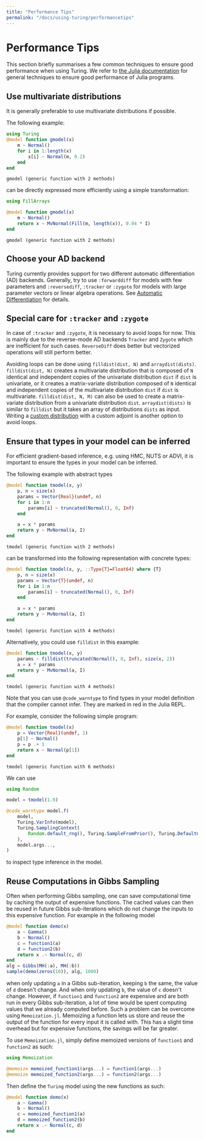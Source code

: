 ```yaml
---
title: "Performance Tips"
permalink: "/docs/using-turing/performancetips"
---
```



# Performance Tips

This section briefly summarises a few common techniques to ensure good performance when using Turing.
We refer to [the Julia documentation](https://docs.julialang.org/en/v1/manual/performance-tips/index.html) for general techniques to ensure good performance of Julia programs.

## Use multivariate distributions

It is generally preferable to use multivariate distributions if possible.

The following example:

```julia
using Turing
@model function gmodel(x)
    m ~ Normal()
    for i in 1:length(x)
        x[i] ~ Normal(m, 0.2)
    end
end
```

```
gmodel (generic function with 2 methods)
```





can be directly expressed more efficiently using a simple transformation:

```julia
using FillArrays

@model function gmodel(x)
    m ~ Normal()
    return x ~ MvNormal(Fill(m, length(x)), 0.04 * I)
end
```

```
gmodel (generic function with 2 methods)
```





## Choose your AD backend

Turing currently provides support for two different automatic differentiation (AD) backends.
Generally, try to use `:forwarddiff` for models with few parameters and `:reversediff`, `:tracker` or `:zygote` for models with large parameter vectors or linear algebra operations. See [Automatic Differentiation](autodiff) for details.

## Special care for `:tracker` and `:zygote`

In case of `:tracker` and `:zygote`, it is necessary to avoid loops for now.
This is mainly due to the reverse-mode AD backends `Tracker` and `Zygote` which are inefficient for such cases. `ReverseDiff` does better but vectorized operations will still perform better.

Avoiding loops can be done using `filldist(dist, N)` and `arraydist(dists)`. `filldist(dist, N)` creates a multivariate distribution that is composed of `N` identical and independent copies of the univariate distribution `dist` if `dist` is univariate, or it creates a matrix-variate distribution composed of `N` identical and independent copies of the multivariate distribution `dist` if `dist` is multivariate. `filldist(dist, N, M)` can also be used to create a matrix-variate distribution from a univariate distribution `dist`.  `arraydist(dists)` is similar to `filldist` but it takes an array of distributions `dists` as input. Writing a [custom distribution](advanced) with a custom adjoint is another option to avoid loops.

## Ensure that types in your model can be inferred

For efficient gradient-based inference, e.g. using HMC, NUTS or ADVI, it is important to ensure the types in your model can be inferred.

The following example with abstract types

```julia
@model function tmodel(x, y)
    p, n = size(x)
    params = Vector{Real}(undef, n)
    for i in 1:n
        params[i] ~ truncated(Normal(), 0, Inf)
    end

    a = x * params
    return y ~ MvNormal(a, I)
end
```

```
tmodel (generic function with 2 methods)
```





can be transformed into the following representation with concrete types:

```julia
@model function tmodel(x, y, ::Type{T}=Float64) where {T}
    p, n = size(x)
    params = Vector{T}(undef, n)
    for i in 1:n
        params[i] ~ truncated(Normal(), 0, Inf)
    end

    a = x * params
    return y ~ MvNormal(a, I)
end
```

```
tmodel (generic function with 4 methods)
```





Alternatively, you could use `filldist` in this example:

```julia
@model function tmodel(x, y)
    params ~ filldist(truncated(Normal(), 0, Inf), size(x, 2))
    a = x * params
    return y ~ MvNormal(a, I)
end
```

```
tmodel (generic function with 4 methods)
```





Note that you can use `@code_warntype` to find types in your model definition that the compiler cannot infer.
They are marked in red in the Julia REPL.

For example, consider the following simple program:

```julia
@model function tmodel(x)
    p = Vector{Real}(undef, 1)
    p[1] ~ Normal()
    p = p .+ 1
    return x ~ Normal(p[1])
end
```

```
tmodel (generic function with 6 methods)
```





We can use

```julia
using Random

model = tmodel(1.0)

@code_warntype model.f(
    model,
    Turing.VarInfo(model),
    Turing.SamplingContext(
        Random.default_rng(), Turing.SampleFromPrior(), Turing.DefaultContext()
    ),
    model.args...,
)
```



to inspect type inference in the model.

## Reuse Computations in Gibbs Sampling

Often when performing Gibbs sampling, one can save computational time by caching the output of expensive functions. The cached values can then be reused in future Gibbs sub-iterations which do not change the inputs to this expensive function. For example in the following model

```julia
@model function demo(x)
    a ~ Gamma()
    b ~ Normal()
    c = function1(a)
    d = function2(b)
    return x .~ Normal(c, d)
end
alg = Gibbs(MH(:a), MH(:b))
sample(demo(zeros(10)), alg, 1000)
```



when only updating `a` in a Gibbs sub-iteration, keeping `b` the same, the value of `d` doesn't change. And when only updating `b`, the value of `c` doesn't change. However, if `function1` and `function2` are expensive and are both run in every Gibbs sub-iteration, a lot of time would be spent computing values that we already computed before. Such a problem can be overcome using `Memoization.jl`. Memoizing a function lets us store and reuse the output of the function for every input it is called with. This has a slight time overhead but for expensive functions, the savings will be far greater.

To use `Memoization.jl`, simply define memoized versions of `function1` and `function2` as such:

```julia
using Memoization

@memoize memoized_function1(args...) = function1(args...)
@memoize memoized_function2(args...) = function2(args...)
```



Then define the `Turing` model using the new functions as such:

```julia
@model function demo(x)
    a ~ Gamma()
    b ~ Normal()
    c = memoized_function1(a)
    d = memoized_function2(b)
    return x .~ Normal(c, d)
end
```
